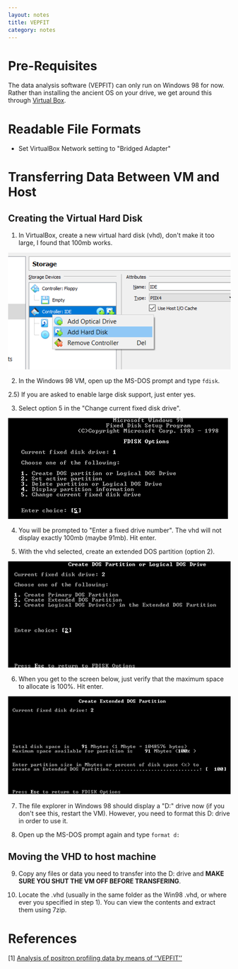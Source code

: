```yaml
---
layout: notes
title: VEPFIT 
category: notes 
---
```


# Pre-Requisites

The data analysis software (VEPFIT) can only run on Windows 98 for now. Rather than installing the ancient OS on your drive, we get around this through [Virtual Box](https://www.virtualbox.org/).

# Readable File Formats

- Set VirtualBox Network setting to "Bridged Adapter"

# Transferring Data Between VM and Host 

## Creating the Virtual Hard Disk

1) In VirtualBox, create a new virtual hard disk (vhd), don't make it too large, I found that 100mb works. 

<img src="/assets/createvhd.png" class="center">

2) In the Windows 98 VM, open up the MS-DOS prompt and type ```fdisk```.

2.5) If you are asked to enable large disk support, just enter yes.

3) Select option 5 in the "Change current fixed disk drive".

<img src="/assets/fdisk5.png" class="center">

4) You will be prompted to "Enter a fixed drive number". The vhd will not display exactly 100mb (maybe 91mb). Hit enter.

5) With the vhd selected, create an extended DOS partition (option 2).

<img src="/assets/extdos.png" class="center">

6) When you get to the screen below, just verify that the maximum space to allocate is 100%. Hit enter.

<img src="/assets/createdvhddos.png" class="center">

7) The file explorer in Windows 98 should display a "D:" drive now (if you don't see this, restart the VM). However, you need to format this D: drive in order to use it.

8) Open up the MS-DOS prompt again and type ```format d:```

## Moving the VHD to host machine

9) Copy any files or data you need to transfer into the D: drive and **MAKE SURE YOU SHUT THE VM OFF BEFORE TRANSFERING**.

10) Locate the .vhd (usually in the same folder as the Win98 .vhd, or where ever you specified in step 1). You can view the contents and extract them using 7zip.  


# References

[1] [Analysis of positron profiling data by means of ‘‘VEPFIT’’](https://aip.scitation.org/doi/pdf/10.1063/1.40182) 
